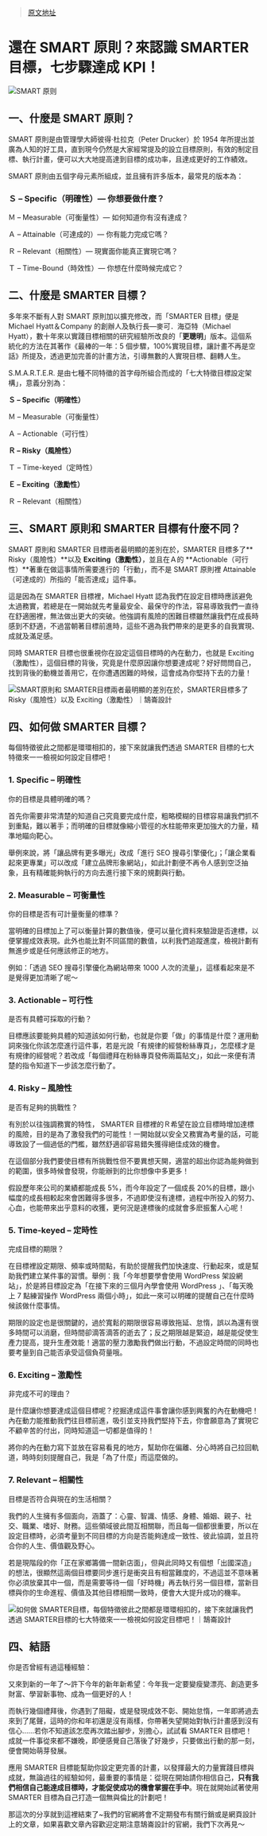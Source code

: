 > [原文地址](https://www.design-hu.com/web-news/smart-smarter-goals.html)

# 還在 SMART 原則？來認識 SMARTER 目標，七步驟達成 KPI！

![SMART 原则](https://ngte-superbed.oss-cn-beijing.aliyuncs.com/uPic/15J3A2wHQVl7.png)

## 一、什麼是 SMART 原則？

SMART 原則是由管理學大師彼得·杜拉克（Peter Drucker）於 1954 年所提出並廣為人知的好工具，直到現今仍然是大家經常提及的設立目標原則，有效的制定目標、執行計畫，便可以大大地提高達到目標的成功率，且達成更好的工作績效。

SMART 原則由五個字母元素所組成，並且擁有許多版本，最常見的版本為：

### Ｓ – Specific（明確性）— 你想要做什麼？

Ｍ – Measurable（可衡量性）— 如何知道你有沒有達成？

Ａ – Attainable（可達成的）— 你有能力完成它嗎？

Ｒ – Relevant（相關性）— 現實面你能真正實現它嗎？

Ｔ – Time-Bound（時效性）— 你想在什麼時候完成它？

## 二、什麼是 SMARTER 目標？

多年來不斷有人對 SMART 原則加以擴充修改，而「SMARTER 目標」便是 Michael Hyatt＆Company 的創辦人及執行長—麥可．海亞特（Michael Hyatt），數十年來以實踐目標相關的研究經驗所改良的「**更聰明**」版本。這個系統化的方法在其著作《最棒的一年：5 個步驟，100%實現目標，讓計畫不再是空話》所提及，透過更加完善的計畫方法，引導無數的人實現目標、翻轉人生。

S.M.A.R.T.E.R. 是由七種不同特徵的首字母所組合而成的「七大特徵目標設定架構」，意義分別為：

**Ｓ – Specific（明確性）**

Ｍ – Measurable（可衡量性）

Ａ – Actionable（可行性）

**Ｒ – Risky（風險性）**

Ｔ – Time-keyed（定時性）

**Ｅ – Exciting（激勵性）**

Ｒ – Relevant（相關性）

## 三、SMART 原則和 SMARTER 目標有什麼不同？

SMART 原則和 SMARTER 目標兩者最明顯的差別在於，SMARTER 目標多了**
Risky（風險性）**以及 **Exciting（激勵性）**，並且在Ａ的 **Actionable（可行性）**著重在做這事情所需要進行的「行動」，而不是 SMART 原則裡 Attainable（可達成的）所指的「能否達成」這件事。

這是因為在 SMARTER 目標裡，Michael Hyatt 認為我們在設定目標時應該避免太過務實，若總是在一開始就先考量最安全、最保守的作法，容易導致我們一直待在舒適圈裡，無法做出更大的突破。他強調有風險的困難目標雖然讓我們在成長時感到不舒適，不過當朝著目標前進時，這些不適為我們帶來的是更多的自我實現、成就及滿足感。

同時 SMARTER 目標也很重視你在設定這個目標時的內在動力，也就是 Exciting（激勵性），這個目標的背後，究竟是什麼原因讓你想要達成呢？好好問問自己，找到背後的動機並善用它，在你遭遇困難的時候，這會成為你堅持下去的力量！

![SMART原則和 SMARTER目標兩者最明顯的差別在於，SMARTER目標多了 Risky（風險性）以及 Exciting（激勵性）｜鵠崙設計](https://www.design-hu.com/wp-content/uploads/SMART%E5%8E%9F%E5%89%87%E5%92%8C-SMARTER%E7%9B%AE%E6%A8%99%E5%85%A9%E8%80%85%E6%9C%80%E6%98%8E%E9%A1%AF%E7%9A%84%E5%B7%AE%E5%88%A5%E5%9C%A8%E6%96%BC%EF%BC%8CSMARTER%E7%9B%AE%E6%A8%99%E5%A4%9A%E4%BA%86-Risky%EF%BC%88%E9%A2%A8%E9%9A%AA%E6%80%A7%EF%BC%89%E4%BB%A5%E5%8F%8A-Exciting%EF%BC%88%E6%BF%80%E5%8B%B5%E6%80%A7%EF%BC%89%EF%BD%9C%E9%B5%A0%E5%B4%99%E8%A8%AD%E8%A8%88.png)

## 四、如何做 SMARTER 目標？

每個特徵彼此之間都是環環相扣的，接下來就讓我們透過 SMARTER 目標的七大特徵來一一檢視如何設定目標吧！

### 1. Specific – 明確性

你的目標是具體明確的嗎？

首先你需要非常清楚的知道自己究竟要完成什麼，粗略模糊的目標容易讓我們抓不到重點，難以著手；而明確的目標就像縮小管徑的水柱能帶來更加強大的力量，精準地瞄向靶心。

舉例來說，將「讓品牌有更多曝光」改成「進行 SEO 搜尋引擎優化」；「讓企業看起來更專業」可以改成「建立品牌形象網站」，如此計劃便不再令人感到空泛抽象，且有精確能夠執行的方向去進行接下來的規劃與行動。

### 2. Measurable – 可衡量性

你的目標是否有可計量衡量的標準？

當明確的目標加上了可以衡量計算的數值後，便可以量化資料來驗證是否達標，以便掌握成效表現。此外也能比對不同區間的數值，以利我們追蹤進度，檢視計劃有無進步或是任何應該修正的地方。

例如：「透過 SEO 搜尋引擎優化為網站帶來 1000 人次的流量」，這樣看起來是不是覺得更加清晰了呢～

### 3. Actionable – 可行性

是否有具體可採取的行動？

目標應該要能夠具體的知道該如何行動，也就是你要「做」的事情是什麼？運用動詞來強化你該怎麼進行這件事，若是光說「有規律的經營粉絲專頁」，怎麼樣才是有規律的經營呢？若改成「每個禮拜在粉絲專頁發佈兩篇貼文」，如此一來便有清楚的指令知道下一步該怎麼行動了。

### 4. Risky – 風險性

是否有足夠的挑戰性？

有別於以往強調務實的特性， SMARTER 目標裡的Ｒ希望在設立目標時增加達標的風險，目的是為了激發我們的可能性！一開始就以安全又務實為考量的話，可能導致設了一個過低的門檻，雖然舒適卻容易錯失獲得絕佳成效的機會。

在這個部分我們要使目標有所挑戰性但不要異想天開，適當的超出你認為能夠做到的範圍，很多時候會發現，你能辦到的比你想像中多更多！

假設歷年來公司的業績都能成長 5%，而今年設定了一個成長 20%的目標，跟小幅度的成長相較起來會困難得多很多，不過即使沒有達標，過程中所投入的努力、心血，也能帶來出乎意料的收獲，更何況是達標後的成就會多麽振奮人心呢！

### 5. Time-keyed – 定時性

完成目標的期限？

在目標裡設定期限、頻率或時間點，有助於提醒我們加快速度、行動起來，或是幫助我們建立某件事的習慣。舉例：我「今年想要學會使用 WordPress 架設網站」，於是將目標設定為「在接下來的三個月內學會使用 WordPress 」、「每天晚上 7 點練習操作 WordPress 兩個小時」，如此一來可以明確的提醒自己在什麼時候該做什麼事情。

期限的設定也是很關鍵的，過於寬鬆的期限很容易導致拖延、怠惰，誤以為還有很多時間可以消磨，但時間卻滴答滴答的逝去了；反之期限越是緊迫，越是能促使生產力提高，提升生產效能！適當的壓力激勵我們做出行動，不過設定時間的同時也要考量到自己能否承受這個負荷量哦。

### 6. Exciting – 激勵性

非完成不可的理由？

是什麼讓你想要達成這個目標呢？挖掘達成這件事會讓你感到興奮的內在動機吧！內在動力能推動我們往目標前進，吸引並支持我們堅持下去，你會願意為了實現它不顧辛苦的付出，同時知道這一切都是值得的！

將你的內在動力寫下並放在容易看見的地方，幫助你在偏離、分心時將自己拉回軌道，時時刻刻提醒自己，我是「為了什麼」而這麼做的。

### 7. Relevant – 相關性

目標是否符合與現在的生活相關？

我們的人生擁有多個面向，涵蓋了：心靈、智識、情感、身體、婚姻、親子、社交、職業、嗜好、財務。這些領域彼此間互相關聯，而且每一個都很重要，所以在設定目標時，必須考量到不同目標的方向是否能夠達成一致性、彼此協調，並且符合你的人生、價值觀及野心。

若是現階段的你「正在家鄉籌備一間新店面」，但與此同時又有個想「出國深造」的想法，很顯然這兩個目標要同步進行是衝突且有相當難度的，不過這並不意味著你必須放棄其中一個，而是需要等待一個「好時機」再去執行另一個目標，當新目標與你的生命進程、價值及其他目標相關一致時，便會大大提升成功的機率。

![如何做 SMARTER目標，每個特徵彼此之間都是環環相扣的，接下來就讓我們透過 SMARTER目標的七大特徵來一一檢視如何設定目標吧！｜鵠崙設計](https://www.design-hu.com/wp-content/uploads/%E5%A6%82%E4%BD%95%E5%81%9A-SMARTER%E7%9B%AE%E6%A8%99%EF%BC%8C%E6%AF%8F%E5%80%8B%E7%89%B9%E5%BE%B5%E5%BD%BC%E6%AD%A4%E4%B9%8B%E9%96%93%E9%83%BD%E6%98%AF%E7%92%B0%E7%92%B0%E7%9B%B8%E6%89%A3%E7%9A%84%EF%BC%8C%E6%8E%A5%E4%B8%8B%E4%BE%86%E5%B0%B1%E8%AE%93%E6%88%91%E5%80%91%E9%80%8F%E9%81%8E-SMARTER%E7%9B%AE%E6%A8%99%E7%9A%84%E4%B8%83%E5%A4%A7%E7%89%B9%E5%BE%B5%E4%BE%86%E4%B8%80%E4%B8%80%E6%AA%A2%E8%A6%96%E5%A6%82%E4%BD%95%E8%A8%AD%E5%AE%9A%E7%9B%AE%E6%A8%99%E5%90%A7%EF%BC%81%EF%BD%9C%E9%B5%A0%E5%B4%99%E8%A8%AD%E8%A8%88-1.png)

## 四、結語

你是否曾經有過這種經驗：

又來到新的一年了～許下今年的新年新希望：今年我一定要變瘦變漂亮、創造更多財富、學習新事物、成為一個更好的人！

而執行幾個禮拜後，你遇到了阻礙，或是發現成效不彰、開始怠惰，一年即將過去來到了尾聲，這時的你和年初還是沒有兩樣，你帶著失望開始對執行計畫感到沒有信心……若你不知道該怎麼再次踏出腳步，別擔心，試試看 SMARTER 目標吧！成就一件事從來都不嫌晚，即便感覺自己落後了好幾步，只要做出行動的那一刻，便會開始萌芽發展。

應用 SMARTER 目標能幫助你設定更完善的計畫，以發揮最大的力量實踐目標與成就，無論過往的經驗如何，最重要的事情是：從現在開始請你相信自己，**只有我們相信自己能達成目標時，才能促使成功的機會掌握在手中**。現在就開始試著使用 SMARTER 目標為自己打造一個無與倫比的計劃吧！

那這次的分享就到這裡結束了~我們的官網將會不定期發布有關行銷或是網頁設計上的文章，如果喜歡文章內容歡迎定期注意鵠崙設計的官網，我們下次再見～
